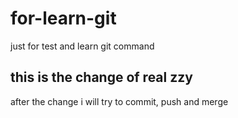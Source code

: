 # for-learn-git
just for test and learn git command

## this is the change of real zzy
after the change i will try to commit, push and merge
